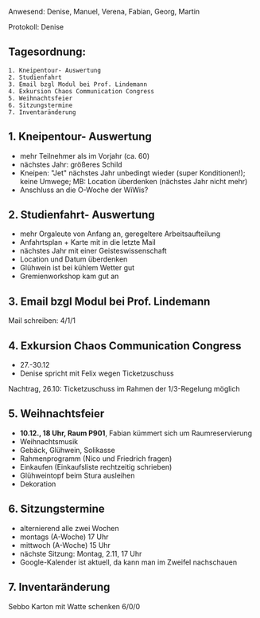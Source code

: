 ---
---

Anwesend: Denise, Manuel, Verena, Fabian, Georg, Martin

Protokoll: Denise

## Tagesordnung:

    1. Kneipentour- Auswertung
    2. Studienfahrt
    3. Email bzgl Modul bei Prof. Lindemann
    4. Exkursion Chaos Communication Congress
    5. Weihnachtsfeier
    6. Sitzungstermine
    7. Inventaränderung

## 1. Kneipentour- Auswertung

- mehr Teilnehmer als im Vorjahr (ca. 60)
- nächstes Jahr: größeres Schild
- Kneipen: "Jet" nächstes Jahr unbedingt wieder (super Konditionen!); keine Umwege; MB: Location überdenken (nächstes Jahr nicht mehr)
- Anschluss an die O-Woche der WiWis?

## 2. Studienfahrt- Auswertung

- mehr Orgaleute von Anfang an, geregeltere Arbeitsaufteilung
- Anfahrtsplan + Karte mit in die letzte Mail
- nächstes Jahr mit einer Geisteswissenschaft
- Location und Datum überdenken
- Glühwein ist bei kühlem Wetter gut
- Gremienworkshop kam gut an

## 3. Email bzgl Modul bei Prof. Lindemann

Mail schreiben:
4/1/1

## 4. Exkursion Chaos Communication Congress

- 27.-30.12
- Denise spricht mit Felix wegen Ticketzuschuss

Nachtrag, 26.10: Ticketzuschuss im Rahmen der 1/3-Regelung möglich

## 5. Weihnachtsfeier

- **10.12., 18 Uhr, Raum P901**, Fabian kümmert sich um Raumreservierung
- Weihnachtsmusik
- Gebäck, Glühwein, Solikasse
- Rahmenprogramm (Nico und Friedrich fragen)
- Einkaufen (Einkaufsliste rechtzeitig schrieben)
- Glühweintopf beim Stura ausleihen
- Dekoration

## 6. Sitzungstermine

- alternierend alle zwei Wochen
- montags (A-Woche) 17 Uhr
- mittwoch (A-Woche) 15 Uhr
- nächste Sitzung: Montag, 2.11, 17 Uhr
- Google-Kalender ist aktuell, da kann man im Zweifel nachschauen

## 7. Inventaränderung

Sebbo Karton mit Watte schenken
6/0/0
